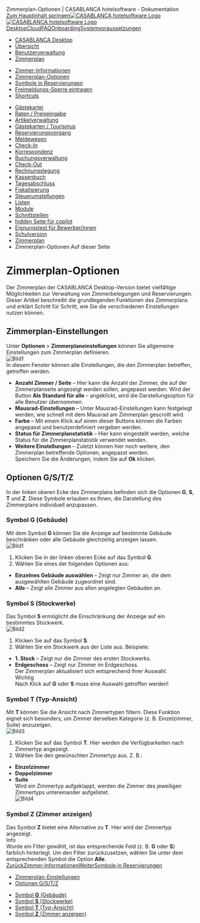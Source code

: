 Zimmerplan-Optionen | CASABLANCA hotelsoftware - Dokumentation  
[Zum Hauptinhalt springen](https://docs.casablanca.at/desktop/room_plan/room_plan_functionalities/#__docusaurus_skipToContent_fallback)[![CASABLANCA hotelsoftware Logo](https://docs.casablanca.at/img/logo.png) ![CASABLANCA hotelsoftware Logo](https://docs.casablanca.at/img/Casablanca_LOGO_2022_neg.png)](https://docs.casablanca.at/) [Desktop](https://docs.casablanca.at/desktop/desktop/)[Cloud](https://docs.casablanca.at/cloud/cloud_systems/)[FAQ](https://docs.casablanca.at/faq)[Onboarding](https://docs.casablanca.at/onboarding/fiscalization)[Systemvoraussetzungen](https://docs.casablanca.at/system_requirements)  
* [CASABLANCA Desktop](https://docs.casablanca.at/desktop/desktop/)
* [Übersicht](https://docs.casablanca.at/desktop/interface/)
* [Benutzerverwaltung](https://docs.casablanca.at/desktop/user_management/)
* [Zimmerplan](https://docs.casablanca.at/desktop/room_plan/)
+ [Zimmer-Informationen](https://docs.casablanca.at/desktop/room_plan/room_info)
+ [Zimmerplan-Optionen](https://docs.casablanca.at/desktop/room_plan/room_plan_functionalities)
+ [Symbole in Reservierungen](https://docs.casablanca.at/desktop/room_plan/room_plan_symbols)
+ [Freimeldungs-Sperre eintragen](https://docs.casablanca.at/desktop/room_plan/block_vacancies)
+ [Shortcuts](https://docs.casablanca.at/desktop/room_plan/shortcuts)
* [Gästekartei](https://docs.casablanca.at/desktop/guest_profile/)
* [Raten / Preiseingabe](https://docs.casablanca.at/desktop/raten/)
* [Artikelverwaltung](https://docs.casablanca.at/desktop/articles/)
* [Gästekarten / Tourismus](https://docs.casablanca.at/desktop/guest_cards/)
* [Reservierungsvorgang](https://docs.casablanca.at/desktop/reservation_process/)
* [Meldewesen](https://docs.casablanca.at/desktop/registration/)
* [Check-In](https://docs.casablanca.at/desktop/check_in/)
* [Korrespondenz](https://docs.casablanca.at/desktop/correspondence/)
* [Buchungsverwaltung](https://docs.casablanca.at/desktop/account/)
* [Check-Out](https://docs.casablanca.at/desktop/check-out/)
* [Rechnungslegung](https://docs.casablanca.at/desktop/accounting/)
* [Kassenbuch](https://docs.casablanca.at/desktop/cashbook/)
* [Tagesabschluss](https://docs.casablanca.at/desktop/daily_closing/)
* [Fiskalisierung](https://docs.casablanca.at/desktop/fiscalization/)
* [Steuerumstellungen](https://docs.casablanca.at/desktop/tax_changes/)
* [Listen](https://docs.casablanca.at/desktop/lists/)
* [Module](https://docs.casablanca.at/desktop/module/)
* [Schnittstellen](https://docs.casablanca.at/desktop/interfaces/)
* [hidden Seite für copilot](https://docs.casablanca.at/desktop/hidden_copilot)
* [Eignungstest für Bewerber/innen](https://docs.casablanca.at/desktop/qualification)
* [Schulversion](https://docs.casablanca.at/desktop/schoolversion)  
* [Zimmerplan](https://docs.casablanca.at/desktop/room_plan/)
* Zimmerplan-Optionen
Auf dieser Seite

# Zimmerplan-Optionen  
Der Zimmerplan der CASABLANCA Desktop-Version bietet vielfältige Möglichkeiten zur Verwaltung von Zimmerbelegungen und Reservierungen. Dieser Artikel beschreibt die grundlegenden Funktionen des Zimmerplans und erklärt Schritt für Schritt, wie Sie die verschiedenen Einstellungen nutzen können.

## Zimmerplan-Einstellungen[](https://docs.casablanca.at/desktop/room_plan/room_plan_functionalities/#zimmerplan-einstellungen "Direkter Link zu Zimmerplan-Einstellungen")  
Unter **Optionen** > **Zimmerplaneinstellungen** können Sie allgemeine Einstellungen zum Zimmerplan definieren.  
![Bild1](https://docs.casablanca.at/assets/images/zimmerplan_einstellungen-7fb4df96c737c1dc427953427b2c9d72.png "Zimmerplan Einstellungen")  
In diesem Fenster können alle Einstellungen, die den Zimmerplan betreffen, getroffen werden.  
* **Anzahl Zimmer / Seite** – Hier kann die Anzahl der Zimmer, die auf der Zimmerplanseite angezeigt werden sollen, angepasst werden. Wird der Button **Als Standard für alle** – angeklickt, wird die Darstellungsoption für alle Benutzer übernommen.
* **Mausrad-Einstellungen** – Unter Mausrad-Einstellungen kann festgelegt werden, wie schnell mit dem Mausrad am Zimmerplan gescrollt wird.
* **Farbe** – Mit einem Klick auf einen dieser Buttons können die Farben angepasst und benutzerdefiniert vergeben werden.
* **Status für Zimmerplanstatistik** – Hier kann eingestellt werden, welche Status für die Zimmerplanstatistik verwendet werden.
* **Weitere Einstellungen** – Zuletzt können hier noch weitere, den Zimmerplan betreffende Optionen, angepasst werden.  
Speichern Sie die Änderungen, indem Sie auf **Ok** klicken.

## Optionen G/S/T/Z[](https://docs.casablanca.at/desktop/room_plan/room_plan_functionalities/#optionen-gstz "Direkter Link zu Optionen G/S/T/Z")  
In der linken oberen Ecke des Zimmerplans befinden sich die Optionen **G**, **S**, **T** und **Z**. Diese Symbole erlauben es Ihnen, die Darstellung des Zimmerplans individuell anzupassen.

### Symbol **G** (Gebäude)[](https://docs.casablanca.at/desktop/room_plan/room_plan_functionalities/#symbol-g-gebäude "Direkter Link zu symbol-g-gebäude")  
Mit dem Symbol **G** können Sie die Anzeige auf bestimmte Gebäude beschränken oder alle Gebäude gleichzeitig anzeigen lassen.  
![Bild1](https://docs.casablanca.at/assets/images/funktion_g-ea43c52c22be11e8ddfab36ba237198b.png "Symbol G")  
1. Klicken Sie in der linken oberen Ecke auf das Symbol **G**.
2. Wählen Sie eines der folgenden Optionen aus:
* **Einzelnes Gebäude auswählen** – Zeigt nur Zimmer an, die dem ausgewählten Gebäude zugeordnet sind.
* **Alle** – Zeigt alle Zimmer aus allen angelegten Gebäuden an.

### Symbol **S** (Stockwerke)[](https://docs.casablanca.at/desktop/room_plan/room_plan_functionalities/#symbol-s-stockwerke "Direkter Link zu symbol-s-stockwerke")  
Das Symbol **S** ermöglicht die Einschränkung der Anzeige auf ein bestimmtes Stockwerk.  
![Bild2](https://docs.casablanca.at/assets/images/funktion_s-6760bb64a5567bd9d3cf019286de679c.png "Symbol S")  
1. Klicken Sie auf das Symbol **S**.
2. Wählen Sie ein Stockwerk aus der Liste aus. Beispiele:
* **1. Stock** – Zeigt nur die Zimmer des ersten Stockwerks.
* **Erdgeschoss** – Zeigt nur Zimmer im Erdgeschoss.  
Der Zimmerplan aktualisiert sich entsprechend Ihrer Auswahl.  
Wichtig  
Nach Klick auf **G** oder **S** muss eine Auswahl getroffen werden!

### Symbol **T** (Typ-Ansicht)[](https://docs.casablanca.at/desktop/room_plan/room_plan_functionalities/#symbol-t-typ-ansicht "Direkter Link zu symbol-t-typ-ansicht")  
Mit **T** können Sie die Ansicht nach Zimmertypen filtern. Diese Funktion eignet sich besonders, um Zimmer derselben Kategorie (z. B. Einzelzimmer, Suite) anzuzeigen.  
![Bild3](https://docs.casablanca.at/assets/images/funktion_t-e9bc3cdbb8c27938f352a5fd7bf432e8.png "Symbol T")  
1. Klicken Sie auf das Symbol **T**. Hier werden die Verfügbarkeiten nach Zimmertyp angezeigt.
2. Wählen Sie den gewünschten Zimmertyp aus. Z. B.:
* **Einzelzimmer**
* **Doppelzimmer**
* **Suite**  
Wird ein Zimmertyp aufgeklappt, werden die Zimmer des jeweiligen Zimmertyps untereinander aufgelistet.  
![Bild4](https://docs.casablanca.at/assets/images/funktion_t_ausw-a1e99854a0ec76b17172798654e8ee96.png "Symbol T Auswahl")

### Symbol **Z** (Zimmer anzeigen)[](https://docs.casablanca.at/desktop/room_plan/room_plan_functionalities/#symbol-z-zimmer-anzeigen "Direkter Link zu symbol-z-zimmer-anzeigen")  
Das Symbol **Z** bietet eine Alternative zu **T**. Hier wird der Zimmertyp angezeigt.  
Info  
Wurde ein Filter gewählt, ist das entsprechende Feld (z. B. **G** oder **S**) farblich hinterlegt. Um den Filter zurückzusetzen, wählen Sie unter dem entsprechenden Symbol die Option **Alle**.  
[ZurückZimmer-Informationen](https://docs.casablanca.at/desktop/room_plan/room_info)[WeiterSymbole in Reservierungen](https://docs.casablanca.at/desktop/room_plan/room_plan_symbols)  
* [Zimmerplan-Einstellungen](https://docs.casablanca.at/desktop/room_plan/room_plan_functionalities/#zimmerplan-einstellungen)
* [Optionen G/S/T/Z](https://docs.casablanca.at/desktop/room_plan/room_plan_functionalities/#optionen-gstz)
+ [Symbol **G** (Gebäude)](https://docs.casablanca.at/desktop/room_plan/room_plan_functionalities/#symbol-g-gebäude)
+ [Symbol **S** (Stockwerke)](https://docs.casablanca.at/desktop/room_plan/room_plan_functionalities/#symbol-s-stockwerke)
+ [Symbol **T** (Typ-Ansicht)](https://docs.casablanca.at/desktop/room_plan/room_plan_functionalities/#symbol-t-typ-ansicht)
+ [Symbol **Z** (Zimmer anzeigen)](https://docs.casablanca.at/desktop/room_plan/room_plan_functionalities/#symbol-z-zimmer-anzeigen)
